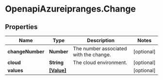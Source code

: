 # OpenapiAzureipranges.Change

## Properties

Name | Type | Description | Notes
------------ | ------------- | ------------- | -------------
**changeNumber** | **Number** | The number associated with the change. | [optional] 
**cloud** | **String** | The cloud environment. | [optional] 
**values** | [**[Value]**](Value.md) |  | [optional] 


